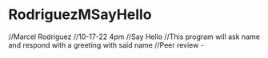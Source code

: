 # RodriguezMSayHello
//Marcel Rodriguez
//10-17-22 4pm
//Say Hello
//This program will ask name and respond with a greeting with said name
//Peer review - 
